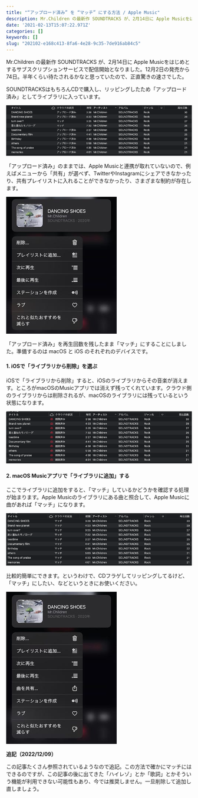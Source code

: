 ```yaml
---
title: "“アップロード済み” を “マッチ” にする方法 / Apple Music"
description: Mr.Children の最新作 SOUNDTRACKS が、2月14日に Apple Musicをはじめとするサブスクリプションサービスで配信開始となりました。12月2日の発売から74日。半年くらい待たされるかなと思っていたので、正直驚きの速さでした。
date: '2021-02-13T15:07:22.971Z'
categories: []
keywords: []
slug: "202102-e168c413-8fa6-4e28-9c35-7de916ab84c5"
---
```

Mr.Children の最新作 SOUNDTRACKS が、2月14日に Apple Musicをはじめとするサブスクリプションサービスで配信開始となりました。12月2日の発売から74日。半年くらい待たされるかなと思っていたので、正直驚きの速さでした。

SOUNDTRACKSはもちろんCDで購入し、リッピングしたため「アップロード済み」としてライブラリに入っています。

![](1__C1ohs6DO1dS4RppZttzWWw.png)

「アップロード済み」のままでは、Apple Musicと連携が取れていないので、例えばメニューから「共有」が選べず、TwitterやInstagramにシェアできなかったり、共有プレイリストに入れることができなかったり、さまざまな制約が存在します。

![](1__vw9a__rXBlgiubVeTgCZkDg.jpeg)

「アップロード済み」を再生回数を残したまま「マッチ」にすることにしました。準備するのは macOS と iOS のそれぞれのデバイスです。

#### 1\. iOSで「ライブラリから削除」を選ぶ

iOSで「ライブラリから削除」すると、iOSのライブラリからその音楽が消えます。ところがmacOSのMusicアプリでは消えず残ってくれています。クラウド側のライブラリからは削除されるが、macOSのライブラリには残っているという状態になります。

![](1__QdfVbz__dzfxLopHgN62CSg.png)

#### 2\. macOS Musicアプリで「ライブラリに追加」する

ここでライブラリに追加をすると、「マッチ」しているかどうかを確認する処理が始まります。Apple Musicのライブラリにある曲と照合して、Apple Musicに曲があれば「マッチ」になります。

![](1__fQzLEiMKb6THWBpTNqY0__w.png)

比較的簡単にできます。というわけで、CDフラゲしてリッピングしてるけど、「マッチ」にしたい、などというときにお使いください。

![](1__9sB0E175W7E8ikpdKCVANA.jpeg)

**追記（2022/12/09）**

この記事たくさん参照されているようなので追記。この方法で確かにマッチにはできるのですが、この記事の後に出てきた「ハイレゾ」とか「歌詞」とかそういう機能が利用できない可能性もあり、今では推奨しません。一旦削除して追加し直しましょう。